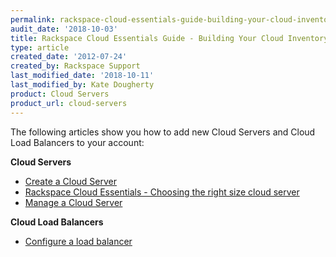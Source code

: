 ```yaml
---
permalink: rackspace-cloud-essentials-guide-building-your-cloud-inventory/
audit_date: '2018-10-03'
title: Rackspace Cloud Essentials Guide - Building Your Cloud Inventory
type: article
created_date: '2012-07-24'
created_by: Rackspace Support
last_modified_date: '2018-10-11'
last_modified_by: Kate Dougherty
product: Cloud Servers
product_url: cloud-servers
---
```


The following articles show you how to add new Cloud Servers and Cloud Load
Balancers to your account:

**Cloud Servers**

- [Create a Cloud Server](/how-to/create-a-cloud-server)
- [Rackspace Cloud Essentials - Choosing the right size cloud
  server](/how-to/rackspace-cloud-essentials-choosing-the-right-size-cloud-server)
- [Manage a Cloud Server](/how-to/manage-a-cloud-server/)

**Cloud Load Balancers**

- [Configure a load balancer](/how-to/configure-a-load-balancer)
